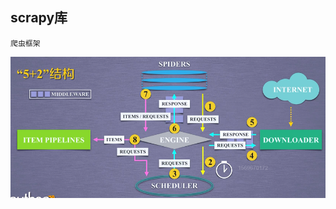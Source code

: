 ## scrapy库
	爬虫框架
![输入图片说明](/imgs/2024-07-14/FlOKGdsmur9IBtXp.png)
                         
<!--stackedit_data:
eyJoaXN0b3J5IjpbLTEyNjA1NzQwMTEsLTExNDIzNTMxMywxMT
UzOTMzNzgyLC0yMDg4NzQ2NjEyXX0=
-->